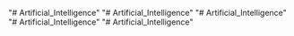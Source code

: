 "# Artificial_Intelligence" 
"# Artificial_Intelligence" 
"# Artificial_Intelligence" 
"# Artificial_Intelligence" 
"# Artificial_Intelligence" 
